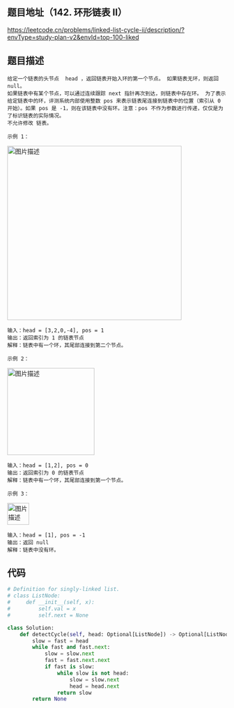 ## 题目地址（142. 环形链表 II）

https://leetcode.cn/problems/linked-list-cycle-ii/description/?envType=study-plan-v2&envId=top-100-liked

## 题目描述

```
给定一个链表的头节点  head ，返回链表开始入环的第一个节点。 如果链表无环，则返回 null。
如果链表中有某个节点，可以通过连续跟踪 next 指针再次到达，则链表中存在环。 为了表示给定链表中的环，评测系统内部使用整数 pos 来表示链表尾连接到链表中的位置（索引从 0 开始）。如果 pos 是 -1，则在该链表中没有环。注意：pos 不作为参数进行传递，仅仅是为了标识链表的实际情况。
不允许修改 链表。

示例 1：
```

<p>
  <img src="https://assets.leetcode-cn.com/aliyun-lc-upload/uploads/2018/12/07/circularlinkedlist.png" alt="图片描述" width="400">
</p>

```
输入：head = [3,2,0,-4], pos = 1
输出：返回索引为 1 的链表节点
解释：链表中有一个环，其尾部连接到第二个节点。

示例 2：
```

<p>
  <img src="https://assets.leetcode-cn.com/aliyun-lc-upload/uploads/2018/12/07/circularlinkedlist_test2.png" alt="图片描述" width="200">
</p>

```
输入：head = [1,2], pos = 0
输出：返回索引为 0 的链表节点
解释：链表中有一个环，其尾部连接到第一个节点。

示例 3：
```

<p>
  <img src="https://assets.leetcode-cn.com/aliyun-lc-upload/uploads/2018/12/07/circularlinkedlist_test3.png" alt="图片描述" width="50">
</p>

```
输入：head = [1], pos = -1
输出：返回 null
解释：链表中没有环。
```







## 代码

```python
# Definition for singly-linked list.
# class ListNode:
#     def __init__(self, x):
#         self.val = x
#         self.next = None

class Solution:
    def detectCycle(self, head: Optional[ListNode]) -> Optional[ListNode]:
        slow = fast = head
        while fast and fast.next:
            slow = slow.next
            fast = fast.next.next
            if fast is slow:
                while slow is not head:
                    slow = slow.next
                    head = head.next
                return slow
        return None
```
